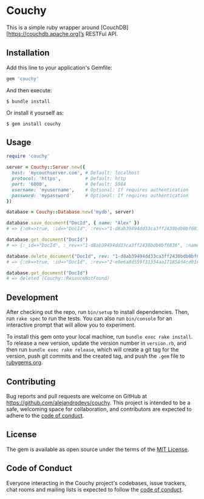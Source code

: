# Couchy

This is a simple ruby wrapper around [CouchDB][https://couchdb.apache.org]’s RESTFul API.

## Installation

Add this line to your application's Gemfile:

```ruby
gem 'couchy'
```

And then execute:

    $ bundle install

Or install it yourself as:

    $ gem install couchy

## Usage

```ruby
require 'couchy'

server = Couchy::Server.new({
  host: 'mycouchserver.com', # Default: localhost
  protocol: 'https',         # Default: http
  port: '6000',              # Default: 5984
  username: 'myusername',    # Optional: If requires authentication
  password: 'mypassword'     # Optional: If requires authentication
})

database = Couchy::Database.new('mydb', server)

database.save_document("DocId", { name: "Alex" })
# => {:ok=>true, :id=>"DocId", :rev=>"1-d8ab39494dd33ca3ff2430bdb0bf0836"}

database.get_document("DocId")
# => {:_id=>"DocId", :_rev=>"1-d8ab39494dd33ca3ff2430bdb0bf0836", :name=>"Alex"}

database.delete_document("DocId", rev: "1-d8ab39494dd33ca3ff2430bdb0bf0836")
# => {:ok=>true, :id=>"DocId", :rev=>"2-e0e6a8d559f31334aa171858d4cd01dd"}

database.get_document("DocId")
# => deleted (Couchy::ResouceNotFound)
```

## Development

After checking out the repo, run `bin/setup` to install dependencies. Then, run `rake spec` to run the tests. You can also run `bin/console` for an interactive prompt that will allow you to experiment.

To install this gem onto your local machine, run `bundle exec rake install`. To release a new version, update the version number in `version.rb`, and then run `bundle exec rake release`, which will create a git tag for the version, push git commits and the created tag, and push the `.gem` file to [rubygems.org](https://rubygems.org).

## Contributing

Bug reports and pull requests are welcome on GitHub at https://github.com/alejandrodevs/couchy. This project is intended to be a safe, welcoming space for collaboration, and contributors are expected to adhere to the [code of conduct](https://github.com/alejandrodevs/couchy/blob/master/CODE_OF_CONDUCT.md).

## License

The gem is available as open source under the terms of the [MIT License](https://opensource.org/licenses/MIT).

## Code of Conduct

Everyone interacting in the Couchy project's codebases, issue trackers, chat rooms and mailing lists is expected to follow the [code of conduct](https://github.com/alejandrodevs/couchy/blob/master/CODE_OF_CONDUCT.md).
